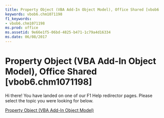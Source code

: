 ```yaml
---
title: Property Object (VBA Add-In Object Model), Office Shared [vbob6.chm1071198]
keywords: vbob6.chm1071198
f1_keywords:
- vbob6.chm1071198
ms.prod: office
ms.assetid: 9e66e1f5-06bd-4825-b471-1c79a4d16334
ms.date: 06/08/2017
---
```



# Property Object (VBA Add-In Object Model), Office Shared [vbob6.chm1071198]

Hi there! You have landed on one of our F1 Help redirector pages. Please select the topic you were looking for below.

[Property Object (VBA Add-In Object Model)](http://msdn.microsoft.com/library/231018ff-4e74-fc67-a69b-0988e5b7517d%28Office.15%29.aspx)

